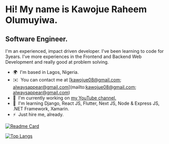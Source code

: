 Hi! My name is Kawojue Raheem Olumuyiwa.
=========================================================================================================================================

Software Engineer.
------------------

I'm an experienced, impact driven developer. I've been learning to code for 3years. I've more experiences in the Frontend and Backend Web Development and really good at problem solving.

* 🌍  I'm based in Lagos, Nigeria.
* ✉️  You can contact me at [kawojue08@gmail.com; alwaysappear@gmail.com](mailto:kawojue08@gmail.com; alwaysappear@gmail.com)
* 🚀  I'm currently working on [my YouTube channel.](http://youtube.com/c/AlwaysAppear)
* 🧠  I'm learning Django, React JS, Flutter, Next JS, Node & Express JS, .NET Framework, Xamarin.
* ⚡  Just hire me, already.


[![Readme Card](https://github-readme-stats.vercel.app/api/pin/?username=alwaysappear&repo=github-readme-stats)](https://github.com/anuraghazra/github-readme-stats)

[![Top Langs](https://github-readme-stats.vercel.app/api/top-langs/?username=alwaysappear&layout=compact)](https://github.com/anuraghazra/github-readme-stats)
